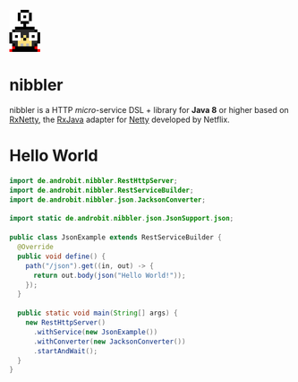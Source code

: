 ![nibbler](images/nibbler_big.png)

nibbler
=======

nibbler is a HTTP *micro*-service DSL + library for **Java 8** or higher based on [RxNetty](https://github.com/ReactiveX/RxNetty),
the [RxJava](https://github.com/ReactiveX/RxJava) adapter for [Netty](http://netty.io/) developed by Netflix.

Hello World
===========

```java
import de.androbit.nibbler.RestHttpServer;
import de.androbit.nibbler.RestServiceBuilder;
import de.androbit.nibbler.json.JacksonConverter;

import static de.androbit.nibbler.json.JsonSupport.json;

public class JsonExample extends RestServiceBuilder {
  @Override
  public void define() {
    path("/json").get((in, out) -> {
      return out.body(json("Hello World!"));
    });
  }

  public static void main(String[] args) {
    new RestHttpServer()
      .withService(new JsonExample())
      .withConverter(new JacksonConverter())
      .startAndWait();
  }
}
```